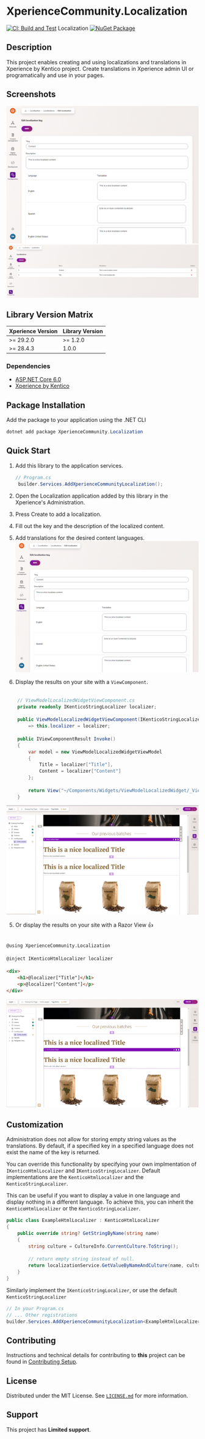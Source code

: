 # XperienceCommunity.Localization

[![CI: Build and Test](https://github.com/nittin-cz/xperience-community-localization/actions/workflows/ci.yml/badge.svg)](https://github.com/nittin-cz/xperience-community-localization/actions/workflows/ci.yml) Localization [![NuGet Package](https://img.shields.io/nuget/v/XperienceCommunity.Localization.svg)](https://www.nuget.org/packages/XperienceCommunity.Localization)

## Description

This project enables creating and using localizations and translations in Xperience by Kentico project.
Create translations in Xperience admin UI or programatically and use in your pages.

## Screenshots

![Administration localization edit form](/images/xperience-administration-edit-localization-key.png)
![Administration key listing page](/images/xperience-administration-key-listing.png)

## Library Version Matrix

| Xperience Version | Library Version |
| ----------------- | --------------- |
| >= 29.2.0         | >= 1.2.0        |
| >= 28.4.3         | 1.0.0           |

### Dependencies

- [ASP.NET Core 6.0](https://dotnet.microsoft.com/en-us/download)
- [Xperience by Kentico](https://docs.kentico.com/changelog)

## Package Installation

Add the package to your application using the .NET CLI

```powershell
dotnet add package XperienceCommunity.Localization
```

## Quick Start

1. Add this library to the application services.

   ```csharp
   // Program.cs
    builder.Services.AddXperienceCommunityLocalization();
   ```
2. Open the Localization application added by this library in the Xperience's Administration.
3. Press Create to add a localization.
4. Fill out the key and the description of the localized content.
5. Add translations for the desired content languages. ![Administration localization edit form](/images/xperience-administration-edit-localization-key.png)
6. Display the results on your site with a `ViewComponent`.

```csharp
    
    // ViewModelLocalizedWidgetViewComponent.cs
    private readonly IKenticoStringLocalizer localizer;

    public ViewModelLocalizedWidgetViewComponent(IKenticoStringLocalizer localizer)
        => this.localizer = localizer;

    public IViewComponentResult Invoke()
    {
        var model = new ViewModelLocalizedWidgetViewModel
        {
            Title = localizer["Title"],
            Content = localizer["Content"]
        };

        return View("~/Components/Widgets/ViewModelLocalizedWidget/_ViewModelLocalizedWidget.cshtml", model);
    }

```

![Administration string localizer example](/images/example-localization-string-localized-widget.png)

5. Or display the results on your site with a Razor View 👍
```html

@using XperienceCommunity.Localization

@inject IKenticoHtmlLocalizer localizer

<div>
    <h1>@localizer["Title"]</h1>
    <p>@localizer["Content"]</p>
</div>

```

![Administration html localizer example](/images/example-localization-html-localized-widget.png)

## Customization
Administration does not allow for storing empty string values as the translations. By default, if a specified key in a specified language does not exist the name of the key is returned.

You can override this functionality by specifying your own implmentation of `IKenticoHtmlLocalizer` and `IKenticoStringLocalizer`. Default implementations are the `KenticoHtmlLocalizer` and the `KenticoStringLocalizer`.

This can be useful if you want to display a value in one language and display nothing in a different language.
To achieve this, you can inherit the `KenticoHtmlLocalizer` or the `KenticoStringLocalizer`.

```csharp
public class ExampleHtmlLocalizer : KenticoHtmlLocalizer
{
    public override string? GetStringByName(string name)
    {
        string culture = CultureInfo.CurrentCulture.ToString();

        // return empty string instead of null.
        return localizationService.GetValueByNameAndCulture(name, culture) ?? string.Empty;
    }
}
```

Similarly implement the `IKenticoStringLocalizer`, or use the default `KenticoStringLocalizer`

```csharp
// In your Program.cs
// ... Other registrations
builder.Services.AddXperienceCommunityLocalization<ExampleHtmlLocalizer, KenticoStringLocalizer>();
```

## Contributing

Instructions and technical details for contributing to **this** project can be found in [Contributing Setup](./docs/Contributing-Setup.md).

## License

Distributed under the MIT License. See [`LICENSE.md`](./LICENSE.md) for more information.

## Support

This project has **Limited support**.
